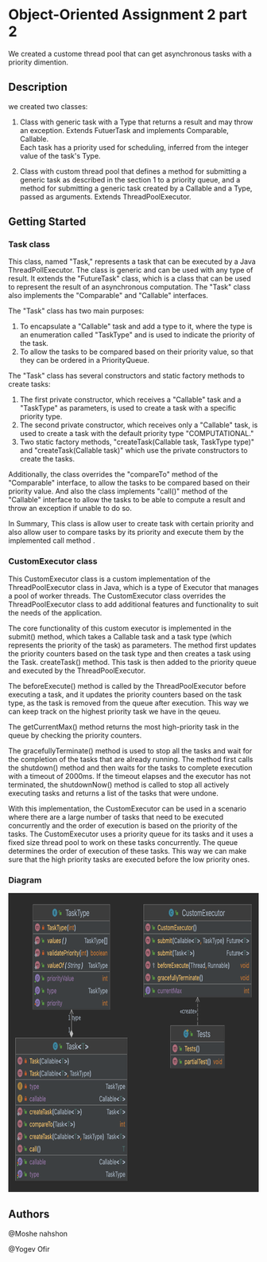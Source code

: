 # Object-Oriented Assignment 2 part 2

We created a custome thread pool that can get asynchronous tasks with a priority dimention.

## Description

we created two classes:

1. Class with generic task with a Type that returns a result and may throw an exception.
   Extends FutuerTask and  implements Comparable, Callable.  
   Each task has a priority used for scheduling, inferred from the integer value of the task's Type.

2. Class with custom thread pool that defines a method for submitting a generic task as described in
   the section 1 to a priority queue, and a method for submitting a generic task created by a
   Callable<V> and a Type, passed as arguments.
   Extends ThreadPoolExecutor.

## Getting Started

### Task class
   
 This class, named "Task," represents a task that can be executed by a Java ThreadPollExecutor.
 The class is generic and can be used with any type of result. It extends the "FutureTask" class, 
 which is a class that can be used to represent the result of an asynchronous computation. 
 The "Task" class also implements the "Comparable" and "Callable" interfaces.

The "Task" class has two main purposes:

1. To encapsulate a "Callable" task and add a type to it, where the type is an enumeration called "TaskType" and is used to indicate the priority of the task.
2. To allow the tasks to be compared based on their priority value, so that they can be ordered in a PriorityQueue.
   
The "Task" class has several constructors and static factory methods to create tasks:

1. The first private constructor, which receives a "Callable" task and a "TaskType" as parameters, is used to create a task with a specific priority type.
2. The second private constructor, which receives only a "Callable" task, is used to create a task with the default priority type "COMPUTATIONAL."
3. Two static factory methods, "createTask(Callable<T> task, TaskType type)" and "createTask(Callable<T> task)" which use the private constructors to       create the tasks.
   
Additionally, the class overrides the "compareTo" method of the "Comparable" interface, to allow the tasks to be compared based on their priority value.
And also the class implements "call()" method of the "Callable" interface to allow the tasks to be able to compute a result and throw an exception if unable to do so.

In Summary, This class is allow user to create task with certain priority and also allow user to compare tasks by its priority and execute them by the implemented call method .


### CustomExecutor class

This CustomExecutor class is a custom implementation of the ThreadPoolExecutor class in Java,
which is a type of Executor that manages a pool of worker threads.
The CustomExecutor class overrides the ThreadPoolExecutor class to add additional features and
functionality to suit the needs of the application.

The core functionality of this custom executor is implemented in the submit() method,
which takes a Callable task and a task type (which represents the priority of the task) as parameters. 
The method first updates the priority counters based on the task type and then creates a task using the Task.
createTask() method. This task is then added to the priority queue and executed by the ThreadPoolExecutor.

The beforeExecute() method is called by the ThreadPoolExecutor before executing a task,
and it updates the priority counters based on the task type, as the task is removed from the queue after execution.
This way we can keep track on the highest priority task we have in the qeueu.

The getCurrentMax() method returns the most high-priority task in the queue by checking the priority counters.
   
The gracefullyTerminate() method is used to stop all the tasks and wait for the completion of the tasks that are
already running.
The method first calls the shutdown() method and then waits for the tasks to complete execution with a timeout of 2000ms.
If the timeout elapses and the executor has not terminated, the shutdownNow() method is called to stop all actively 
executing tasks and returns a list of the tasks that were undone.

With this implementation, the CustomExecutor can be used in a scenario
where there are a large number of tasks that need to be executed concurrently
and the order of execution is based on the priority of the tasks.
The CustomExecutor uses a priority queue for its tasks and it uses a fixed size
thread pool to work on these tasks concurrently.
The queue determines the order of execution of these tasks.
This way we can make sure that the high priority tasks are executed before the low priority ones.

### Diagram


<img src="package.png" alt="Logo" width="900" height="600">




## Authors

@Moshe nahshon

@Yogev Ofir




